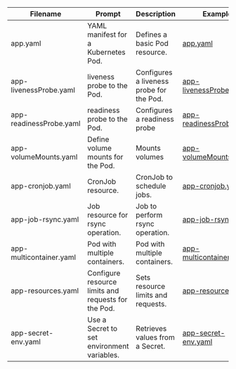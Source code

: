 | Filename                | Prompt                                              | Description                               | Example                 |
|-------------------------|-----------------------------------------------------|-------------------------------------------|-------------------------|
| app.yaml                | YAML manifest for a Kubernetes Pod.                 | Defines a basic Pod resource.             | [app.yaml](https://github.com/dereban25/generate_manifest_k8s/blob/main/yaml/app.yaml)|
| app-livenessProbe.yaml  | liveness probe to the Pod.                          | Configures a liveness probe for the Pod.  | [app-livenessProbe.yaml](https://github.com/dereban25/generate_manifest_k8s/blob/main/yaml/app-livenessProbe.yaml)|
| app-readinessProbe.yaml | readiness probe to the Pod.                         | Configures a readiness probe              | [app-readinessProbe.yaml](https://github.com/dereban25/generate_manifest_k8s/blob/main/yaml/app-readinessProbe.yaml)|
| app-volumeMounts.yaml   | Define volume mounts for the Pod.                   | Mounts volumes                            | [app-volumeMounts.yaml](https://github.com/dereban25/generate_manifest_k8s/blob/main/yaml/app-volumeMounts.yaml)|
| app-cronjob.yaml        | CronJob resource.                                   | CronJob to schedule jobs.                 | [app-cronjob.yaml](https://github.com/dereban25/generate_manifest_k8s/blob/main/yaml/app-cronjob.yaml)|
| app-job-rsync.yaml      | Job resource for rsync operation.                   | Job to perform rsync operation.           | [app-job-rsync.yaml ](https://github.com/dereban25/generate_manifest_k8s/blob/main/yaml/app-job-rsync.yaml)|
| app-multicontainer.yaml | Pod with multiple containers.                       | Pod with multiple containers.             | [app-multicontainer.yaml](https://github.com/dereban25/generate_manifest_k8s/blob/main/yaml/app-multicontainer.yaml)|
| app-resources.yaml      | Configure resource limits and requests for the Pod. | Sets resource limits and requests.        | [app-resources.yaml](https://github.com/dereban25/generate_manifest_k8s/blob/main/yaml/app-resources.yaml)|
| app-secret-env.yaml     | Use a Secret to set environment variables.          | Retrieves values from a Secret.           | [app-secret-env.yaml ](https://github.com/dereban25/generate_manifest_k8s/blob/main/yaml/app-secret-env.yaml)|
